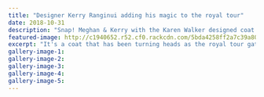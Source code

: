 ```yaml
---
title: "Designer Kerry Ranginui adding his magic to the royal tour"
date: 2018-10-31
description: "Snap! Meghan & Kerry with the Karen Walker designed coat that has been turning heads as the royal tour gathers..."
featured-image: http://c1940652.r52.cf0.rackcdn.com/5bda4258ff2a7c39a8000200/Meghan--Kerry-wearing-jacket-chron-31-oct.jpg
excerpt: "It's a coat that has been turning heads as the royal tour gathers pace ... and one of the designers behind it is none other than Whanganui's Kerry Ranginui."
gallery-image-1: 
gallery-image-2: 
gallery-image-3: 
gallery-image-4: 
gallery-image-5: 
---
```

